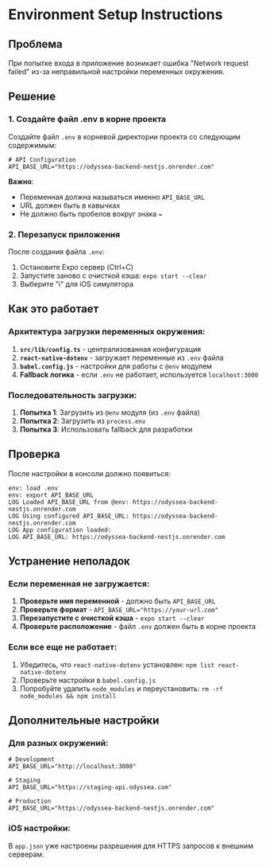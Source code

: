 # Environment Setup Instructions

## Проблема
При попытке входа в приложение возникает ошибка "Network request failed" из-за неправильной настройки переменных окружения.

## Решение

### 1. Создайте файл .env в корне проекта

Создайте файл `.env` в корневой директории проекта со следующим содержимым:

```env
# API Configuration
API_BASE_URL="https://odyssea-backend-nestjs.onrender.com"
```

**Важно**: 
- Переменная должна называться именно `API_BASE_URL` 
- URL должен быть в кавычках
- Не должно быть пробелов вокруг знака `=`

### 2. Перезапуск приложения

После создания файла `.env`:
1. Остановите Expo сервер (Ctrl+C)
2. Запустите заново с очисткой кэша: `expo start --clear`
3. Выберите "i" для iOS симулятора

## Как это работает

### Архитектура загрузки переменных окружения:

1. **`src/lib/config.ts`** - централизованная конфигурация
2. **`react-native-dotenv`** - загружает переменные из `.env` файла
3. **`babel.config.js`** - настройки для работы с `@env` модулем
4. **Fallback логика** - если `.env` не работает, используется `localhost:3000`

### Последовательность загрузки:

1. **Попытка 1**: Загрузить из `@env` модуля (из `.env` файла)
2. **Попытка 2**: Загрузить из `process.env`
3. **Попытка 3**: Использовать fallback для разработки

## Проверка

После настройки в консоли должно появиться:

```
env: load .env
env: export API_BASE_URL
LOG Loaded API_BASE_URL from @env: https://odyssea-backend-nestjs.onrender.com
LOG Using configured API_BASE_URL: https://odyssea-backend-nestjs.onrender.com
LOG App configuration loaded:
LOG API_BASE_URL: https://odyssea-backend-nestjs.onrender.com
```

## Устранение неполадок

### Если переменная не загружается:

1. **Проверьте имя переменной** - должно быть `API_BASE_URL`
2. **Проверьте формат** - `API_BASE_URL="https://your-url.com"`
3. **Перезапустите с очисткой кэша** - `expo start --clear`
4. **Проверьте расположение** - файл `.env` должен быть в корне проекта

### Если все еще не работает:

1. Убедитесь, что `react-native-dotenv` установлен: `npm list react-native-dotenv`
2. Проверьте настройки в `babel.config.js`
3. Попробуйте удалить `node_modules` и переустановить: `rm -rf node_modules && npm install`

## Дополнительные настройки

### Для разных окружений:

```env
# Development
API_BASE_URL="http://localhost:3000"

# Staging  
API_BASE_URL="https://staging-api.odyssea.com"

# Production
API_BASE_URL="https://odyssea-backend-nestjs.onrender.com"
```

### iOS настройки:

В `app.json` уже настроены разрешения для HTTPS запросов к внешним серверам.
